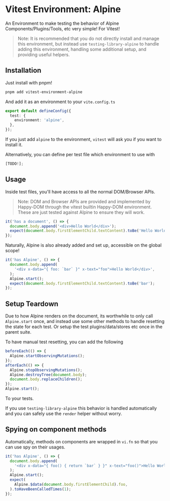 # Vitest Environment: Alpine

An Environment to make testing the behavior of Alpine Components/Plugins/Tools, etc very simple! For Vitest!

> Note: It is recommended that you do not directly install and manage this environment, but instead use `testing-library-alpine` to handle adding this environment, handling some additional setup, and providing useful helpers.

## Installation

Just install with pnpm!

```sh
pnpm add vitest-environment-alpine
```

And add it as an environment to your `vite.config.ts`

```ts
export default defineConfig({
  test: {
    environment: 'alpine',
  },
});
```

If you just add `alpine` to the environment, `vitest` will ask you if you want to install it.

Alternatively, you can define per test file which environment to use with

```ts
[TODO!];
```

## Usage

Inside test files, you'll have access to all the normal DOM/Browser APIs.

> Note: DOM and Browser APIs are provided and implemented by Happy-DOM through the vitest builtin Happy-DOM environment. These are just tested against Alpine to ensure they will work.

```ts
it('has a document', () => {
  document.body.append('<div>Hello World</div>');
  expect(document.body.firstElementChild.textContent).toBe('Hello World');
});
```

Naturally, Alpine is also already added and set up, accessible on the global scope!

```ts
it('has Alpine', () => {
  document.body.append(
    '<div x-data="{ foo: `bar` }" x-text="foo">Hello World</div>',
  );
  Alpine.start();
  expect(document.body.firstElementChild.textContent).toBe('bar');
});
```

## Setup Teardown

Due to how Alpine renders on the document, its worthwhile to only call `Alpine.start` once, and instead use some other methods to handle resetting the state for each test. Or setup the test plugins/data/stores etc once in the parent suite.

To have manual test resetting, you can add the following

```ts
beforeEach(() => {
  Alpine.startObservingMutations();
});
afterEach(() => {
  Alpine.stopObservingMutations();
  Alpine.destroyTree(document.body);
  document.body.replaceChildren();
});
Alpine.start();
```

To your tests.

If you use `testing-library-alpine` this behavior is handled automatically and you can safely use the `render` helper without worry.

## Spying on component methods

Automatically, methods on components are wrapped in `vi.fn` so that you can use spy on their usages.

```ts
it('has Alpine', () => {
  document.body.append(
    '<div x-data="{ foo() { return `bar` } }" x-text="foo()">Hello World</div>',
  );
  Alpine.start();
  expect(
    Alpine.$data(document.body.firstElementChild).foo,
  ).toHaveBeenCalledTimes(1);
});
```
